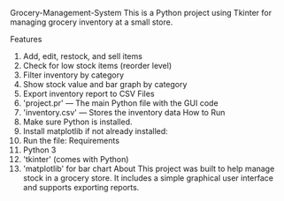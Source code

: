 Grocery-Management-System
This is a Python project using Tkinter for managing grocery inventory at a small store.

Features
1. Add, edit, restock, and sell items
2. Check for low stock items (reorder level)
3. Filter inventory by category
4. Show stock value and bar graph by category
5. Export inventory report to CSV
Files
1. 'project.pr' — The main Python file with the GUI code
2. 'inventory.csv' — Stores the inventory data
How to Run
1. Make sure Python is installed.
2. Install matplotlib if not already installed:
3. Run the file:
Requirements
1. Python 3
2. 'tkinter' (comes with Python)
3. 'matplotlib' for bar chart
About
 This project was built to help manage stock in a grocery store. It includes a simple graphical user interface and supports exporting reports.
